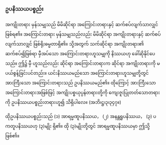 ### ဥပနိဿယပစ္စည်း

အကျိုးတရား မှန်သမျှသည် မိမိဆိုင်ရာ အကြောင်းတရားနှင့် ဆက်စပ်လျက်သာလျှင် ဖြစ်ရ၏။ 
အကြောင်းတရား မှန်သမျှသည်လည်း မိမိဆိုင်ရာ အကျိုးတရားနှင့် ဆက်စပ်လျက်သာလျှင် ဖြစ်ရိုးဓမ္မတာရှိ၏။ 
သို့အတွက် သက်ဆိုင်ရာ အကျိုးတရား၏ ဆက်စပ်၍ဖြစ်ရာ မှီအပ်သော အကြောင်းတရားဟူသမျှကို နိဿယဟု ခေါ်ဆိုနိုင်ပေသည်။ 
ဤ၌ မှီ ဟူသည်လည်း ဆိုင်ရာ အကြောင်းတရားက ဆိုင်ရာ အကျိုးတရားကို မပယ်စွန့်ခြင်းပင်တည်း။ 
ယင်းနိဿယမည်သော အကြောင်းတရားဟူသမျှတို့တွင် အားကြီးသော အကြောင်းတရားသည် ဥပနိဿယမည်၏။ 
ထိုကြောင့် အားကြီးသော အကြောင်းတရားအဖြစ်ဖြင့် အကျိုးပစ္စယုပ္ပန်တရားတို့ကို ကျေးဇူးပြုတတ်သောတရားကို ဥပနိဿယပစ္စည်းတရားဟူ၍ သိရှိပါလေ။ (အဘိ၊ဋ္ဌ၊၃၊၃၄၇။)

ထိုဥပနိဿယပစ္စည်းသည် (၁) အာရမ္မဏူပနိဿယ， (၂) အနန္တရူပနိဿယ， (၃) ပကတူပနိဿယဟု (၃)မျိုး ရှိ၏။ 
ထို (၃)မျိုးတို့တွင် အာရမ္မဏူပနိဿယမှာ ဤသို့ဖြစ်၏။
